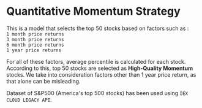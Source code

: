 # Quantitative Momentum Strategy

This is a model that selects the top 50 stocks based on factors such as :
<br>`1 month price returns`
<br>`3 month price returns`
<br>`6 month price returns`
<br>`1 year price returns`

For all of these factors, average percentile is calculated for each stock.
According to this, top 50 stocks are selected as **High-Quality Momentum** stocks.
We take into consideration factors other than 1 year price return, as that alone can be misleading.

Dataset of S&P500 (America's top 500 stocks) has been used using `IEX CLOUD LEGACY API`.
